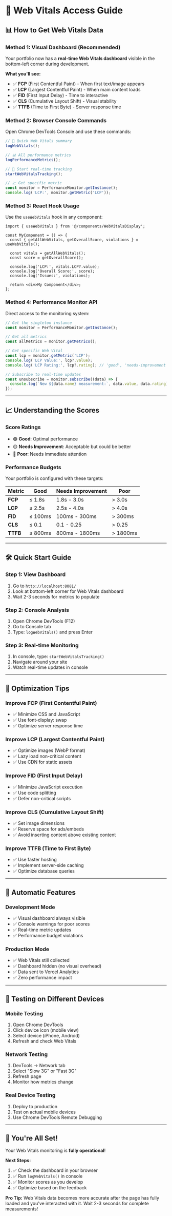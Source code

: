 # 🚀 **Web Vitals Access Guide**

## 📊 **How to Get Web Vitals Data**

### **Method 1: Visual Dashboard (Recommended)**
Your portfolio now has a **real-time Web Vitals dashboard** visible in the bottom-left corner during development.

**What you'll see:**
- ✅ **FCP** (First Contentful Paint) - When first text/image appears
- ✅ **LCP** (Largest Contentful Paint) - When main content loads  
- ✅ **FID** (First Input Delay) - Time to interactive
- ✅ **CLS** (Cumulative Layout Shift) - Visual stability
- ✅ **TTFB** (Time to First Byte) - Server response time

### **Method 2: Browser Console Commands**

Open Chrome DevTools Console and use these commands:

```javascript
// 🎯 Quick Web Vitals summary
logWebVitals();

// 📊 All performance metrics
logPerformanceMetrics();

// 🔄 Start real-time tracking
startWebVitalsTracking();

// 📈 Get specific metric
const monitor = PerformanceMonitor.getInstance();
console.log('LCP:', monitor.getMetric('LCP'));
```

### **Method 3: React Hook Usage**
Use the `useWebVitals` hook in any component:

```tsx
import { useWebVitals } from '@/components/WebVitalsDisplay';

const MyComponent = () => {
  const { getAllWebVitals, getOverallScore, violations } = useWebVitals();
  
  const vitals = getAllWebVitals();
  const score = getOverallScore();
  
  console.log('LCP:', vitals.LCP?.value);
  console.log('Overall Score:', score);
  console.log('Issues:', violations);
  
  return <div>My Component</div>;
};
```

### **Method 4: Performance Monitor API**
Direct access to the monitoring system:

```javascript
// Get the singleton instance
const monitor = PerformanceMonitor.getInstance();

// Get all metrics
const allMetrics = monitor.getMetrics();

// Get specific Web Vital
const lcp = monitor.getMetric('LCP');
console.log('LCP Value:', lcp?.value);
console.log('LCP Rating:', lcp?.rating); // 'good', 'needs-improvement', 'poor'

// Subscribe to real-time updates
const unsubscribe = monitor.subscribe((data) => {
  console.log(`New ${data.name} measurement:`, data.value, data.rating);
});
```

---

## 📈 **Understanding the Scores**

### **Score Ratings**
- 🟢 **Good**: Optimal performance
- 🟡 **Needs Improvement**: Acceptable but could be better
- 🔴 **Poor**: Needs immediate attention

### **Performance Budgets**
Your portfolio is configured with these targets:

| Metric | Good | Needs Improvement | Poor |
|--------|------|-------------------|------|
| **FCP** | ≤ 1.8s | 1.8s - 3.0s | > 3.0s |
| **LCP** | ≤ 2.5s | 2.5s - 4.0s | > 4.0s |
| **FID** | ≤ 100ms | 100ms - 300ms | > 300ms |
| **CLS** | ≤ 0.1 | 0.1 - 0.25 | > 0.25 |
| **TTFB** | ≤ 800ms | 800ms - 1800ms | > 1800ms |

---

## 🛠️ **Quick Start Guide**

### **Step 1: View Dashboard**
1. Go to `http://localhost:8081/`
2. Look at bottom-left corner for Web Vitals dashboard
3. Wait 2-3 seconds for metrics to populate

### **Step 2: Console Analysis**
1. Open Chrome DevTools (F12)
2. Go to Console tab
3. Type: `logWebVitals()` and press Enter

### **Step 3: Real-time Monitoring**
1. In console, type: `startWebVitalsTracking()`
2. Navigate around your site
3. Watch real-time updates in console

---

## 🎯 **Optimization Tips**

### **Improve FCP (First Contentful Paint)**
- ✅ Minimize CSS and JavaScript
- ✅ Use font-display: swap
- ✅ Optimize server response time

### **Improve LCP (Largest Contentful Paint)**
- ✅ Optimize images (WebP format)
- ✅ Lazy load non-critical content
- ✅ Use CDN for static assets

### **Improve FID (First Input Delay)**
- ✅ Minimize JavaScript execution
- ✅ Use code splitting
- ✅ Defer non-critical scripts

### **Improve CLS (Cumulative Layout Shift)**
- ✅ Set image dimensions
- ✅ Reserve space for ads/embeds
- ✅ Avoid inserting content above existing content

### **Improve TTFB (Time to First Byte)**
- ✅ Use faster hosting
- ✅ Implement server-side caching
- ✅ Optimize database queries

---

## 🔄 **Automatic Features**

### **Development Mode**
- ✅ Visual dashboard always visible
- ✅ Console warnings for poor scores
- ✅ Real-time metric updates
- ✅ Performance budget violations

### **Production Mode**
- ✅ Web Vitals still collected
- ✅ Dashboard hidden (no visual overhead)
- ✅ Data sent to Vercel Analytics
- ✅ Zero performance impact

---

## 📱 **Testing on Different Devices**

### **Mobile Testing**
1. Open Chrome DevTools
2. Click device icon (mobile view)
3. Select device (iPhone, Android)
4. Refresh and check Web Vitals

### **Network Testing**
1. DevTools → Network tab
2. Select "Slow 3G" or "Fast 3G"
3. Refresh page
4. Monitor how metrics change

### **Real Device Testing**
1. Deploy to production
2. Test on actual mobile devices
3. Use Chrome DevTools Remote Debugging

---

## 🎉 **You're All Set!**

Your Web Vitals monitoring is **fully operational**! 

**Next Steps:**
1. ✅ Check the dashboard in your browser
2. ✅ Run `logWebVitals()` in console
3. ✅ Monitor scores as you develop
4. ✅ Optimize based on the feedback

**Pro Tip:** Web Vitals data becomes more accurate after the page has fully loaded and you've interacted with it. Wait 2-3 seconds for complete measurements!
